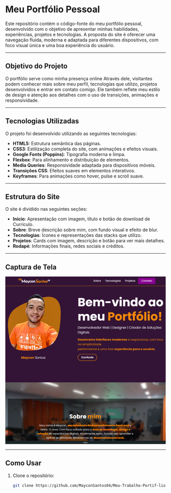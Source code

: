 # Meu Portfólio Pessoal

Este repositório contém o código-fonte do meu portfólio pessoal, desenvolvido com o objetivo de apresentar minhas habilidades, experiências, projetos e tecnologias. A proposta do site é oferecer uma navegação fluida, moderna e adaptada para diferentes dispositivos, com foco visual única e uma boa experiência do usuário.

---

## Objetivo do Projeto

O portfólio serve como minha presença online Através dele, visitantes podem conhecer mais sobre meu perfil, tecnologias que utilizo, projetos desenvolvidos e entrar em contato comigo. Ele também reflete meu estilo de design e atenção aos detalhes com o uso de transições, animações e responsividade.

---

## Tecnologias Utilizadas

O projeto foi desenvolvido utilizando as seguintes tecnologias:

- **HTML5**: Estrutura semântica das páginas.
- **CSS3**: Estilização completa do site, com animações e efeitos visuais.
- **Google Fonts (Poppins)**: Tipografia moderna e limpa.
- **Flexbox**: Para alinhamento e distribuição de elementos.
- **Media Queries**: Responsividade adaptada para dispositivos móveis.
- **Transições CSS**: Efeitos suaves em elementos interativos.
- **Keyframes**: Para animações como hover, pulse e scroll suave.

---

## Estrutura do Site

O site é dividido nas seguintes seções:

- **Início**: Apresentação com imagem, título e botão de download de Currículo.
- **Sobre**: Breve descrição sobre mim, com fundo visual e efeito de blur.
- **Tecnologias**: Ícones e representações das stacks que utilizo.
- **Projetos**: Cards com imagem, descrição e botão para ver mais detalhes.
- **Rodapé**: Informações finais, redes sociais e créditos.

---

## Captura de Tela

![Print do site](./img/imgport.png)

---

## Como Usar

1. Clone o repositório:
   ```bash
   git clone https://github.com/MayconSantos04/Meu-Trabalho-Portif-lio.git
